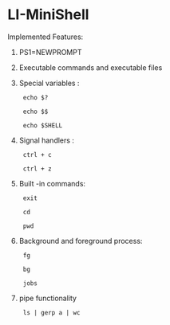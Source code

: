 # LI-MiniShell

Implemented Features:

1. PS1=NEWPROMPT

2. Executable commands and executable files

3. Special variables :

        echo $?

        echo $$

        echo $SHELL

4. Signal handlers :  

        ctrl + c

        ctrl + z

5. Built -in commands:

        exit

        cd

        pwd

6. Background and foreground process:

        fg

        bg

        jobs
        
7. pipe functionality
        
        ls | gerp a | wc
